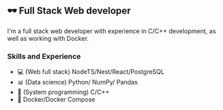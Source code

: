 ## 🕶 Full Stack Web developer
I'm a full stack web developer with experience in C/C++ development, as well as working with Docker.
### Skills and Experience

- :computer: (Web full stack) NodeTS/Nest/React/PostgreSQL
- :bar_chart: (Data science) Python/ NumPy/ Pandas
- :floppy_disk: (System programming) C/C++
- :whale: Docker/Docker Compose

